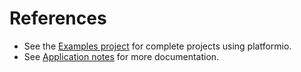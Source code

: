 # References

* See the [Examples project](https://github.com/muwerk/Examples) for complete projects using platformio.
* See [Application notes](https://github.com/muwerk/mupplets/blob/master/README.md) for more documentation.
